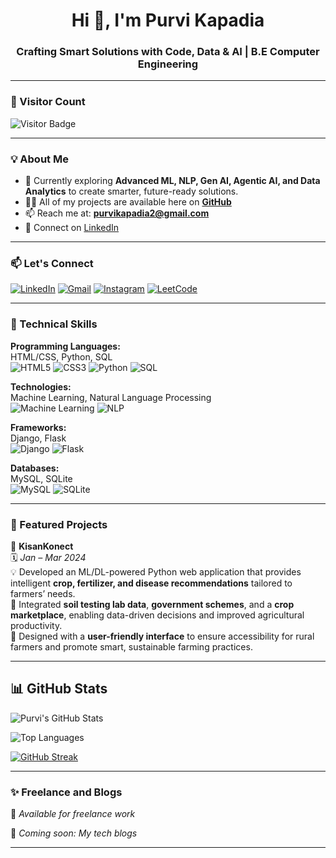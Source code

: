 <h1 align="center">Hi 👋, I'm Purvi Kapadia</h1>
<h3 align="center">Crafting Smart Solutions with Code, Data & AI | B.E Computer Engineering</h3>

---

### 👀 Visitor Count

![Visitor Badge](https://komarev.com/ghpvc/?username=purvikapadia59&style=flat-square&color=blue)

---

### 💡 About Me

- 🌱 Currently exploring **Advanced ML, NLP, Gen AI, Agentic AI, and Data Analytics** to create smarter, future-ready solutions.
- 👩‍💻 All of my projects are available here on **[GitHub](https://github.com/PurviKapadia)**
- 📫 Reach me at: **purvikapadia2@gmail.com**
- 💼 Connect on [LinkedIn](https://www.linkedin.com/in/purvikapadia5)

---

### 📫 Let's Connect

[![LinkedIn](https://img.shields.io/badge/-LinkedIn-blue?style=for-the-badge&logo=linkedin&logoColor=white)](https://www.linkedin.com/in/purvikapadia5)
[![Gmail](https://img.shields.io/badge/-Gmail-D14836?style=for-the-badge&logo=gmail&logoColor=white)](mailto:purvikapadia2@gmail.com)
[![Instagram](https://img.shields.io/badge/-Instagram-E4405F?style=for-the-badge&logo=instagram&logoColor=white)](https://instagram.com/simplypurvi._/)
[![LeetCode](https://img.shields.io/badge/-LeetCode-FFA116?style=for-the-badge&logo=LeetCode&logoColor=white)](https://leetcode.com/your-username/) <!-- Replace with actual link -->

---

### 🧠 Technical Skills

**Programming Languages:**  
HTML/CSS, Python, SQL  
![HTML5](https://img.shields.io/badge/-HTML5-E34F26?style=for-the-badge&logo=html5)
![CSS3](https://img.shields.io/badge/-CSS3-1572B6?style=for-the-badge&logo=css3)
![Python](https://img.shields.io/badge/-Python-333333?style=for-the-badge&logo=python)
![SQL](https://img.shields.io/badge/-SQL-003B57?style=for-the-badge&logo=postgresql&logoColor=white)

**Technologies:**  
Machine Learning, Natural Language Processing  
![Machine Learning](https://img.shields.io/badge/-Machine%20Learning-blue?style=for-the-badge&logo=scikit-learn)
![NLP](https://img.shields.io/badge/-NLP-ffb703?style=for-the-badge&logo=openai)

**Frameworks:**  
Django, Flask  
![Django](https://img.shields.io/badge/-Django-092E20?style=for-the-badge&logo=django)
![Flask](https://img.shields.io/badge/-Flask-000000?style=for-the-badge&logo=flask)

**Databases:**  
MySQL, SQLite  
![MySQL](https://img.shields.io/badge/-MySQL-4479A1?style=for-the-badge&logo=mysql)
![SQLite](https://img.shields.io/badge/-SQLite-07405E?style=for-the-badge&logo=sqlite)

---

### 🚀 Featured Projects

📌 **KisanKonect**  
🗓️ *Jan – Mar 2024*  
💡 Developed an ML/DL-powered Python web application that provides intelligent **crop, fertilizer, and disease recommendations** tailored to farmers’ needs.  
🌿 Integrated **soil testing lab data**, **government schemes**, and a **crop marketplace**, enabling data-driven decisions and improved agricultural productivity.  
🚀 Designed with a **user-friendly interface** to ensure accessibility for rural farmers and promote smart, sustainable farming practices.

---

## 📊 GitHub Stats

![Purvi's GitHub Stats](https://github-readme-stats.vercel.app/api?username=purvikapadia59&show_icons=true&theme=radical)

![Top Languages](https://github-readme-stats.vercel.app/api/top-langs/?username=purvikapadia59&layout=compact&theme=radical)

[![GitHub Streak](https://streak-stats.demolab.com?user=purvikapadia59&theme=radical)](https://git.io/streak-stats)

---

### ✨ Freelance and Blogs

📢 *Available for freelance work*

📝 *Coming soon: My tech blogs*  

---
